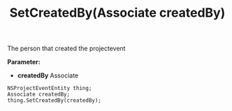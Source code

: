 ﻿---
uid: crmscript_ref_NSProjectEventEntity_SetCreatedBy
title: SetCreatedBy(Associate createdBy)
intellisense: NSProjectEventEntity.SetCreatedBy
keywords: NSProjectEventEntity, GetCreatedBy
so.topic: reference
---

The person that created the projectevent

**Parameter:** 
 - **createdBy** Associate

```crmscript
NSProjectEventEntity thing;
Associate createdBy;
thing.SetCreatedBy(createdBy);
```

